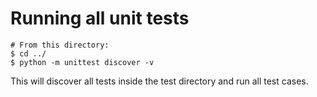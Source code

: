 # Running all unit tests

```
# From this directory:
$ cd ../
$ python -m unittest discover -v
```

This will discover all tests inside the test directory and run all test cases.
